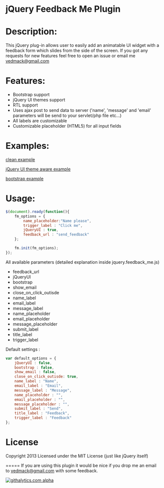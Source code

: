 jQuery Feedback Me Plugin
===========

Description:
=====

This jQuery plug-in allows user to easily add an animatable UI widget with a feedback form which slides from the side of the screen.
If you got any requests for new features feel free to open an issue or email me vedmack@gmail.com


Features:
=====

  - Bootstrap support 
  - jQuery UI themes support
  - RTL support
  - Uses ajax post to send data to server ('name', 'message' and 'email' parameters will be send to your servlet/php file etc...)
  - All labels are customizable
  - Customizable placeholder (HTML5) for all input fields
  


Examples:
=====

[clean example](http://feedback-me.appspot.com/example_clean.html)

[jQuery UI theme aware example](http://feedback-me.appspot.com/example_jqueryUI.html)

[bootstrap example](http://feedback-me.appspot.com/example_bootstrap.html)


Usage:
=====

```javascript
$(document).ready(function(){
	fm_options = {
		name_placeholder:"Name please",				
		trigger_label : "Click me",
		jQueryUI : true,
		feedback_url : "send_feedback"
	};

	fm.init(fm_options);
});
```

All available parameters (detailed explanation inside jquery.feedback_me.js)

* feedback_url
* jQueryUI
* bootstrap
* show_email
* close_on_click_outisde
* name_label
* email_label
* message_label
* name_placeholder
* email_placeholder
* message_placeholder
* submit_label
* title_label
* trigger_label

Default settings :

```javascript
var default_options = {
	jQueryUI : false,
	bootstrap : false,
	show_email : false,
	close_on_click_outisde: true,
	name_label : "Name",
	email_label : "Email",
	message_label : "Message",
	name_placeholder : "",
	email_placeholder : "",
	message_placeholder : "",	
	submit_label : "Send",
	title_label : "Feedback",
	trigger_label : "Feedback"
};
```

License
=====

Copyright 2013
Licensed under the MIT License (just like jQuery itself)


=====
If you are using this plugin it would be nice if you drop me an email to vedmack@gmail.com with some feedback.

[![githalytics.com alpha](https://cruel-carlota.pagodabox.com/b6da00ccf307b6c278c41ba942e9af7c "githalytics.com")](http://githalytics.com/vedmack/feedback_me)
